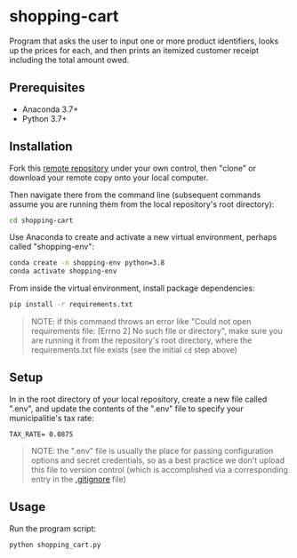 # shopping-cart
Program that asks the user to input one or more product identifiers, looks up the prices for each, and then prints an itemized customer receipt including the total amount owed.

## Prerequisites

  + Anaconda 3.7+
  + Python 3.7+

## Installation

Fork this [remote repository](https://github.com/victoriaruesch/shopping-cart) under your own control, then "clone" or download your remote copy onto your local computer.

Then navigate there from the command line (subsequent commands assume you are running them from the local repository's root directory):

```sh
cd shopping-cart
```

Use Anaconda to create and activate a new virtual environment, perhaps called "shopping-env":

```sh
conda create -n shopping-env python=3.8
conda activate shopping-env
```

From inside the virtual environment, install package dependencies:

```sh
pip install -r requirements.txt
```

> NOTE: if this command throws an error like "Could not open requirements file: [Errno 2] No such file or directory", make sure you are running it from the repository's root directory, where the requirements.txt file exists (see the initial `cd` step above)


## Setup

In in the root directory of your local repository, create a new file called ".env", and update the contents of the ".env" file to specify your municipalitie's tax rate:

    TAX_RATE= 0.0875

> NOTE: the ".env" file is usually the place for passing configuration options and secret credentials, so as a best practice we don't upload this file to version control (which is accomplished via a corresponding entry in the [.gitignore](/.gitignore) file)

## Usage

Run the program script:

```py
python shopping_cart.py

```